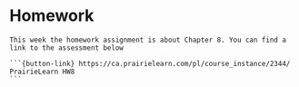 # Homework

````{card}
This week the homework assignment is about Chapter 8. You can find a link to the assessment below

```{button-link} https://ca.prairielearn.com/pl/course_instance/2344/
PrairieLearn HW8
```
````